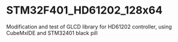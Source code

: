 # STM32F401_HD61202_128x64
 Modification and test of GLCD library for HD61202 controller, using CubeMxIDE and STM32401 black pill
